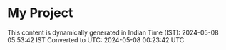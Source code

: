 # My Project

This content is dynamically generated in Indian Time (IST): 2024-05-08 05:53:42 IST
Converted to UTC: 2024-05-08 00:23:42 UTC
